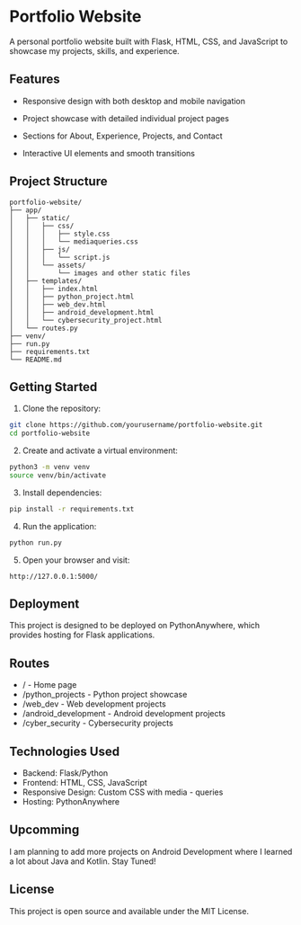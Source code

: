 # Portfolio Website

A personal portfolio website built with Flask, HTML, CSS, and JavaScript to showcase my projects, skills, and experience.

## Features

- Responsive design with both desktop and mobile navigation

- Project showcase with detailed individual project pages

- Sections for About, Experience, Projects, and Contact

- Interactive UI elements and smooth transitions

## Project Structure

```text
portfolio-website/
├── app/
│   ├── static/
│   │   ├── css/
│   │   │   ├── style.css
│   │   │   └── mediaqueries.css
│   │   ├── js/
│   │   │   └── script.js
│   │   └── assets/
│   │       └── images and other static files
│   ├── templates/
│   │   ├── index.html
│   │   ├── python_project.html
│   │   ├── web_dev.html
│   │   ├── android_development.html
│   │   └── cybersecurity_project.html
│   └── routes.py
├── venv/
├── run.py
├── requirements.txt
└── README.md
```

## Getting Started

1. Clone the repository:

```bash
git clone https://github.com/yourusername/portfolio-website.git
cd portfolio-website
```

2. Create and activate a virtual environment:

```bash
python3 -m venv venv
source venv/bin/activate
```

3. Install dependencies:

```bash
pip install -r requirements.txt
```

4. Run the application:

```bash
python run.py
```

5. Open your browser and visit:

```text
http://127.0.0.1:5000/
```

## Deployment

This project is designed to be deployed on PythonAnywhere, which provides hosting for Flask applications.

## Routes

- / - Home page
- /python_projects - Python project showcase
- /web_dev - Web development projects
- /android_development - Android development projects
- /cyber_security - Cybersecurity projects

## Technologies Used

- Backend: Flask/Python
- Frontend: HTML, CSS, JavaScript
- Responsive Design: Custom CSS with media - queries
- Hosting: PythonAnywhere

## Upcomming

I am planning to add more projects on Android Development where I learned a lot about Java and Kotlin. Stay Tuned!

## License

This project is open source and available under the MIT License.
